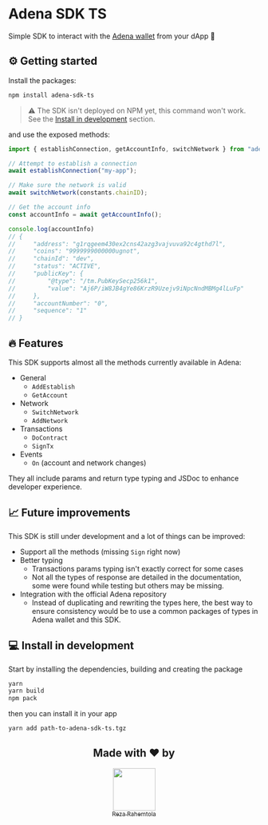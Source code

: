 # Adena SDK TS

Simple SDK to interact with the [Adena wallet](https://www.adena.app/) from your dApp 🚀

## ⚙️ Getting started

Install the packages:

```sh
npm install adena-sdk-ts
```

> ⚠️ The SDK isn't deployed on NPM yet, this command won't work. See
> the [Install in development](#install-in-development) section.

and use the exposed methods:

```ts
import { establishConnection, getAccountInfo, switchNetwork } from "adena-sdk-ts";

// Attempt to establish a connection
await establishConnection("my-app");

// Make sure the network is valid
await switchNetwork(constants.chainID);

// Get the account info
const accountInfo = await getAccountInfo();

console.log(accountInfo)
// {
//     "address": "g1rqgeem430ex2cns42azg3vajvuva92c4gthd7l",
//     "coins": "9999999000000ugnot",
//     "chainId": "dev",
//     "status": "ACTIVE",
//     "publicKey": {
//         "@type": "/tm.PubKeySecp256k1",
//         "value": "Aj6P/iW8JB4gYe86KrzR9Uzejv9iNpcNndMBMg4lLuFp"
//     },
//     "accountNumber": "0",
//     "sequence": "1"
// }
```

## 🔥 Features

This SDK supports almost all the methods currently available in Adena:

- General
    - `AddEstablish`
    - `GetAccount`
- Network
    - `SwitchNetwork`
    - `AddNetwork`
- Transactions
    - `DoContract`
    - `SignTx`
- Events
    - `On` (account and network changes)

They all include params and return type typing and JSDoc to enhance developer experience.

## 📈 Future improvements

This SDK is still under development and a lot of things can be improved:

- Support all the methods (missing `Sign` right now)
- Better typing
    - Transactions params typing isn't exactly correct for some cases
    - Not all the types of response are detailed in the documentation, some were found while testing but others may be
      missing.
- Integration with the official Adena repository
    - Instead of duplicating and rewriting the types here, the best way to ensure consistency would be to use a common
      packages of types in Adena wallet and this SDK.

## 💻 Install in development

Start by installing the dependencies, building and creating the package

```sh
yarn
yarn build
npm pack
```

then you can install it in your app

```sh
yarn add path-to-adena-sdk-ts.tgz
```

<div align="center">
  <h2>Made with ❤️ by</h2>
  <a href="https://github.com/RezaRahemtola">
    <img src="https://github.com/RezaRahemtola.png?size=85" width=85/>
    <br>
    <sub>Reza Rahemtola</sub>
  </a>
</div>
